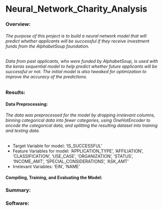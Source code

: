 # Neural_Network_Charity_Analysis

### Overview:
###### The purpose of this project is to build a neural network model that will predict whether applicants will be successful if they receive investment funds from the AlphabetSoup foundation. 
###### Data from past applicants, who were funded by AlphabetSoup, is used with the keras sequential model to help predict whether future applicants will be successful or not. The initial model is also tweaked for optimization to improve the accuracy of the predictions. 

### Results:
#### Data Preprocessing:
###### The data was preprocessed for the model by dropping irrelevant columns, binning categorical data into fewer categories, using OneHotEncoder to encode the categorical data, and splitting the resulting dataset into training and testing data. 
- Target Variable for model: ‘IS_SUCCESSFUL’
- Feature Variables for model: ‘APPLICATION_TYPE’, ‘AFFILIATION’, ‘CLASSIFICATION’, ‘USE_CASE’, ‘ORGANIZATION’, ‘STATUS’, ‘INCOME_AMT’, ‘SPECIAL_CONSIDERATIONS’, ‘ASK_AMT’
- Irrelevant Variables: ‘EIN’, ‘NAME’ 
#### Compiling, Training, and Evaluating the Model:



### Summary:

### Software:
